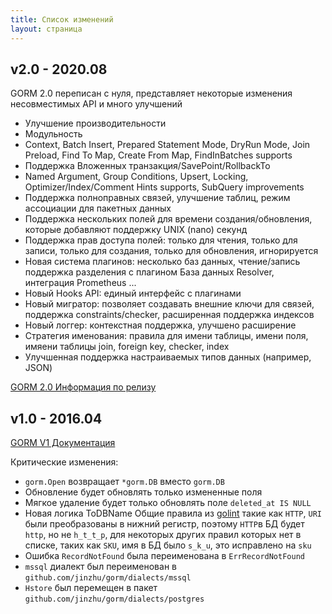 ```yaml
---
title: Список изменений
layout: страница
---
```


## v2.0 - 2020.08

GORM 2.0 переписан с нуля, представляет некоторые изменения несовместимых API и много улучшений

* Улучшение производительности
* Модульность
* Context, Batch Insert, Prepared Statement Mode, DryRun Mode, Join Preload, Find To Map, Create From Map, FindInBatches supports
* Поддержка Вложенных транзакция/SavePoint/RollbackTo
* Named Argument, Group Conditions, Upsert, Locking, Optimizer/Index/Comment Hints supports, SubQuery improvements
* Поддержка полноправных связей, улучшение таблиц, режим ассоциации для пакетных данных
* Поддержка нескольких полей для времени создания/обновления, которые добавляют поддержку UNIX (nano) секунд
* Поддержка прав доступа полей: только для чтения, только для записи, только для создания, только для обновления, игнорируется
* Новая система плагинов: несколько баз данных, чтение/запись поддержка разделения с плагином База данных Resolver, интеграция Prometheus ...
* Новый Hooks API: единый интерфейс с плагинами
* Новый мигратор: позволяет создавать внешние ключи для связей, поддержка constraints/checker, расширенная поддержка индексов
* Новый логгер: контекстная поддержка, улучшено расширение
* Стратегия именования: правила для имени таблицы, имени поля, имяени таблицы join, foreign key, checker, index
* Улучшенная поддержка настраиваемых типов данных (например, JSON)

[GORM 2.0 Информация по релизу](v2_release_note.html)

## v1.0 - 2016.04

[GORM V1 Документация](https://v1.gorm.io)

Критические изменения:

* `gorm.Open` возвращает `*gorm.DB` вместо `gorm.DB`
* Обновление будет обновлять только измененные поля
* Мягкое удаление будет только обновлять поле `deleted_at IS NULL`
* Новая логика ToDBName Общие правила из [golint](https://github.com/golang/lint/blob/master/lint.go#L702) такие как `HTTP`, `URI` были преобразованы в нижний регистр, поэтому `HTTP`в БД будет `http`, но не `h_t_t_p`, для некоторых других правил которых нет в списке, таких как `SKU`, имя в БД было `s_k_u`, это исправлено на `sku`
* Ошибка `RecordNotFound` была переименована в `ErrRecordNotFound`
* `mssql` диалект был переименован в `github.com/jinzhu/gorm/dialects/mssql`
* `Hstore` был перемещен в пакет `github.com/jinzhu/gorm/dialects/postgres`

